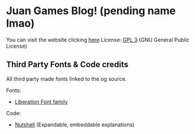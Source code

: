 # Juan Games Blog! (pending name lmao)
You can visit the website clicking [here](www.juangames.com)
License: [GPL 3](https://www.gnu.org/licenses/gpl.html) (GNU General Public License)

## Third Party Fonts & Code credits

All third party made fonts linked to the og source.

Fonts:
* [Liberation Font family](https://github.com/liberationfonts/liberation-fonts)

Code:
* [Nutshell](https://ncase.me/nutshell/) (Expandable, embeddable explanations)
